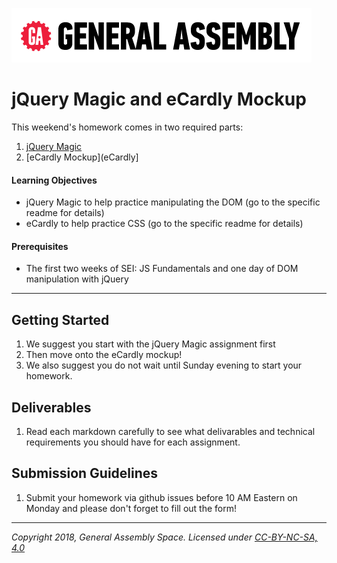 [![General Assembly Logo](/ga_cog.png)](https://generalassemb.ly)

# jQuery Magic and eCardly Mockup

This weekend's homework comes in two required parts: 

1. [jQuery Magic](jquery-magic)
1. [eCardly Mockup](eCardly]

#### Learning Objectives

- jQuery Magic to help practice manipulating the DOM (go to the specific readme for details)
- eCardly to help practice CSS (go to the specific readme for details)

#### Prerequisites

- The first two weeks of SEI: JS Fundamentals and one day of DOM manipulation with jQuery

---

## Getting Started

1. We suggest you start with the jQuery Magic assignment first
1. Then move onto the eCardly mockup!
1. We also suggest you do not wait until Sunday evening to start your homework.

## Deliverables

1. Read each markdown carefully to see what delivarables and technical requirements you should have for each assignment.

## Submission Guidelines

1. Submit your homework via github issues before 10 AM Eastern on Monday and please don't forget to fill out the form!

---

*Copyright 2018, General Assembly Space. Licensed under [CC-BY-NC-SA, 4.0](https://creativecommons.org/licenses/by-nc-sa/4.0/)*
